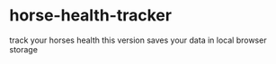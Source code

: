 # horse-health-tracker
track your horses health
this version saves your data in local browser storage
